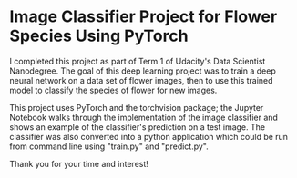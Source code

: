 # Image Classifier Project for Flower Species Using PyTorch

I completed this project as part of Term 1 of Udacity's Data Scientist Nanodegree. The goal of this deep learning project was to train a deep neural network on a data set of flower images, then to use this trained model to classify the species of flower for new images. 

This project uses PyTorch and the torchvision package; the Jupyter Notebook walks through the implementation of the image classifier and shows an example of the classifier's prediction on a test image. The classifier was also converted into a python application which could be run from command line using "train.py" and "predict.py".

Thank you for your time and interest!

